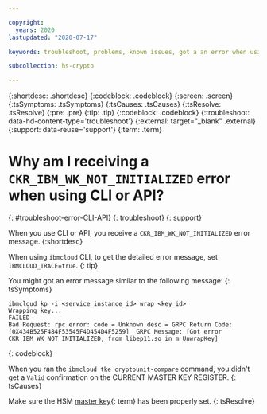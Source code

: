 ```yaml
---

copyright:
  years: 2020
lastupdated: "2020-07-17"

keywords: troubleshoot, problems, known issues, got a an error when using CLI or API

subcollection: hs-crypto

---
```


{:shortdesc: .shortdesc}
{:codeblock: .codeblock}
{:screen: .screen}
{:tsSymptoms: .tsSymptoms}
{:tsCauses: .tsCauses}
{:tsResolve: .tsResolve}
{:pre: .pre}
{:tip: .tip}
{:codeblock: .codeblock}
{:troubleshoot: data-hd-content-type='troubleshoot'}
{:external: target="_blank" .external}
{:support: data-reuse='support'}
{:term: .term}

# Why am I receiving a `CKR_IBM_WK_NOT_INITIALIZED` error when using CLI or API?
{: #troubleshoot-error-CLI-API}
{: troubleshoot}
{: support}

When you use CLI or API, you receive a `CKR_IBM_WK_NOT_INITIALIZED` error message.
{:shortdesc}

When using `ibmcloud` CLI, to get the detailed error message, set `IBMCLOUD_TRACE=true`.
{: tip}

You might got an error message similar to the following message:
{: tsSymptoms}

```
ibmcloud kp -i <service_instance_id> wrap <key_id>
Wrapping key...
FAILED
Bad Request: rpc error: code = Unknown desc = GRPC Return Code: [0X434B525F484F53545F4D454D4F5259]  GRPC Message: [Got error CKR_IBM_WK_NOT_INITIALIZED, from libep11.so in m_UnwrapKey]
```
{: codeblock}

When you ran the `ibmcloud tke cryptounit-compare` command, you didn't get a `Valid` confirmation on the CURRENT MASTER KEY REGISTER.
{: tsCauses}

Make sure the HSM [master key](#x2908413){: term} has been properly set.
{: tsResolve}

